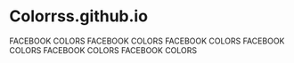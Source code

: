 # Colorrss.github.io
FACEBOOK COLORS
FACEBOOK COLORS
FACEBOOK COLORS
FACEBOOK COLORS
FACEBOOK COLORS
FACEBOOK COLORS

